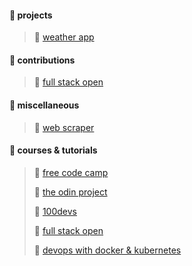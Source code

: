 #### 📁 projects
>💠 [weather app](https://github.com/nikogenix/weather_app)
#### 📁 contributions
>💠 [full stack open](https://github.com/fullstack-hy2020/fullstack-hy2020.github.io/pulls?q=is%3Apr+author%3Anikogenix+)
#### 📁 miscellaneous
>💠 [web scraper](https://github.com/nikogenix/basic_web_scraper)


#### 📁 courses & tutorials
>💠 [free code camp](https://github.com/stars/nikogenix/lists/freecodecamp)
>
>💠 [the odin project](https://github.com/stars/nikogenix/lists/the-odin-project)
>
>💠 [100devs](https://github.com/stars/nikogenix/lists/100devs)
>
>💠 [full stack open](https://github.com/stars/nikogenix/lists/full-stack-open)
>
>💠 [devops with docker & kubernetes](https://github.com/stars/nikogenix/lists/docker-kubernetes)
